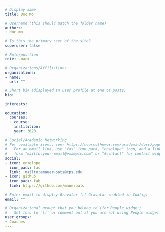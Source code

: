 ```yaml
---
# Display name
title: Doc Mo

# Username (this should match the folder name)
authors:
- doc-mo

# Is this the primary user of the site?
superuser: false

# Role/position
role: Coach

# Organizations/Affiliations
organizations:
- name: 
  url: ""

# Short bio (displayed in user profile at end of posts)
bio: 

interests:

education:
  courses:
  - course: 
    institution: 
    year: 2020

# Social/Academic Networking
# For available icons, see: https://sourcethemes.com/academic/docs/page-builder/#icons
#   For an email link, use "fas" icon pack, "envelope" icon, and a link in the
#   form "mailto:your-email@example.com" or "#contact" for contact widget.
social:
- icon: envelope
  icon_pack: fas
  link: 'mailto:amauer-oats@cps.edu'
- icon: github
  icon_pack: fab
  link: https://github.com/maueroats

# Enter email to display Gravatar (if Gravatar enabled in Config)
email: ""

# Organizational groups that you belong to (for People widget)
#   Set this to `[]` or comment out if you are not using People widget.
user_groups:
- Coaches
---
```


